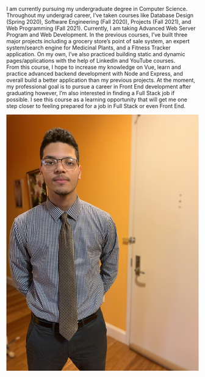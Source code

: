 I am currently pursuing my undergraduate degree in Computer Science. Throughout my undergrad career, I’ve taken courses like Database Design (Spring 2020), Software Engineering (Fall 2020), Projects (Fall 2021), and Web Programming (Fall 2021). Currently, I am taking Advanced Web Server Program and Web Development. In the previous courses, I’ve built three major projects including a grocery store’s point of sale system, an expert system/search engine for Medicinal Plants, and a Fitness Tracker application. On my own, I’ve also practiced building static and dynamic pages/applications with the help of LinkedIn and YouTube courses.  
From this course, I hope to increase my knowledge on Vue, learn and practice advanced backend development with Node and Express, and overall build a better application than my previous projects. At the moment, my professional goal is to pursue a career in Front End development after graduating however, I’m also interested in finding a Full Stack job if possible. I see this course as a learning opportunity that will get me one step closer to feeling prepared for a job in Full Stack or even Front End.

![Picture of Me](pictureofme.jpg "Johnny")
